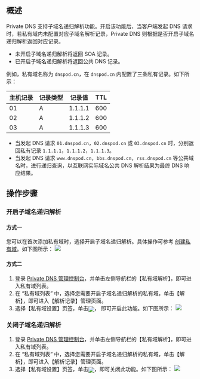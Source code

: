 ## 概述
Private DNS 支持子域名递归解析功能。开启该功能后，当客户端发起 DNS 请求时，若私有域内未配置对应子域名解析记录，Private DNS 则根据是否开启子域名递归解析返回对应记录。
- 未开启子域名递归解析将返回 SOA 记录。
- 已开启子域名递归解析将返回公共 DNS 记录。

例如，私有域名称为 `dnspod.cn`，在 `dnspod.cn` 内配置了三条私有记录。如下所示：

| 主机记录 | 记录类型 | 记录值 |TTL|
|---------|---------|---------|---------|
| 01 | A |1.1.1.1 | 600 |
| 02 | A |1.1.1.2 | 600 |
| 03 | A |1.1.1.3 | 600 |

- 当发起 DNS 请求 `01.dnspod.cn`，`02.dnspod.cn` 或 `03.dnspod.cn` 时，分别返回私有记录 `1.1.1.1`，`1.1.1.2`，`1.1.1.3`。
- 当发起 DNS 请求 `www.dnspod.cn`，`bbs.dnspod.cn`，`rss.dnspod.cn` 等公共域名时，进行递归查询，以互联网实际域名公共 DNS 解析结果为最终 DNS 响应结果。


## 操作步骤
### 开启子域名递归解析
#### 方式一
您可以在首次添加私有域时，选择开启子域名递归解析。具体操作可参考 [创建私有域](https://cloud.tencent.com/document/product/1338/50532)。如下图所示：
![](https://main.qcloudimg.com/raw/d9fe658c4ff96b214e206e91ac147f1b.png)
#### 方式二
1. 登录 [Private DNS 管理控制台](https://console.cloud.tencent.com/privatedns)，并单击左侧导航栏的【私有域解析】，即可进入私有域列表。
2. 在 “私有域列表” 中，选择您需要开启子域名递归解析的私有域，单击【解析】，即可进入【解析记录】管理页面。
3. 选择【私有域设置】页签，单击<span ><img src="https://main.qcloudimg.com/raw/3e46d1b5a3578be94c9b5803006ffb7a.png" style="margin-bottom:-5px;"/></span>，
即可开启此功能。如下图所示：
![](https://main.qcloudimg.com/raw/703574efe2d8d995c046249dd560ad97.png)

### 关闭子域名递归解析
1. 登录 [Private DNS 管理控制台](https://console.cloud.tencent.com/privatedns)，并单击左侧导航栏的【私有域解析】，即可进入私有域列表。
2. 在 “私有域列表” 中，选择您需要开启子域名递归解析的私有域，单击【解析】，即可进入【解析记录】管理页面。
3. 选择【私有域设置】页签，单击<span ><img src="https://main.qcloudimg.com/raw/1daf42f43153a8e60e5b741ac6422844.png" style="margin-bottom:-5px;"/></span>，即可关闭此功能。如下图所示：
![](https://main.qcloudimg.com/raw/3d13bd919cd61a01bd7f1442b54a9e7c.png)
